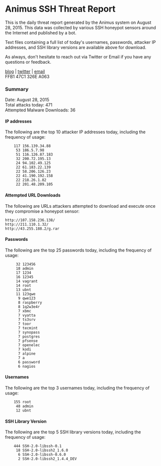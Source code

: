 # Animus SSH Threat Report

This is the daily threat report generated by the Animus system on August 28, 2015. This data was collected by various SSH honeypot sensors around the Internet and published by a bot.  

Text files containing a full list of today's usernames, passwords, attacker IP addresses, and SSH library versions are available above for download.  

As always, don't hesitate to reach out via Twitter or Email if you have any questions or feedback.  

[blog](http://morris.guru) | [twitter](https://twitter.com/andrew___morris) | [email](mailto:andrew@morris.guru)  
FFB1 47C1 326E A063  

### Summary

Date: August 28, 2015  
Total attacks today: 471  
Attempted Malware Downloads: 36 

#### IP addresses
The following are the top 10 attacker IP addresses today, including the frequency of usage:
```
    117 156.139.34.88
     53 186.5.7.98
     51 116.126.87.183
     32 200.72.195.13
     24 94.102.49.125
     22 61.183.22.139
     22 58.206.126.23
     22 41.190.192.158
     22 218.26.1.82
     22 201.48.209.105
```

#### Attempted URL Downloads
The following are URLs attackers attempted to download and execute once they compromise a honeypot sensor:
```
http://107.158.236.138/
http://211.110.1.32/
http://43.255.188.2/g.rar
```

#### Passwords
The following are the top 25 passwords today, including the frequency of usage:
```
     32 123456
     18 admin
     17 1234
     16 12345
     14 vagrant
     14 root
     13 ubnt
     11 123qwe
      9 qwe123
      8 raspberry
      8 1q2w3e4r
      7 xbmc
      7 vyatta
      7 ts3srv
      7 toor
      7 tecmint
      7 synopass
      7 postgres
      7 pfsense
      7 openelec
      7 kodi
      7 alpine
      7 a
      6 password
      6 nagios
```

#### Usernames
The following are the top 3 usernames today, including the frequency of usage:
```
    155 root
     48 admin
     12 ubnt
```

#### SSH Library Version
The following are the top 5 SSH library versions today, including the frequency of usage:
```
    444 SSH-2.0-libssh-0.1
     18 SSH-2.0-libssh2_1.6.0
      6 SSH-2.0-libssh-0.6.0
      2 SSH-2.0-libssh2_1.4.4_DEV
```

